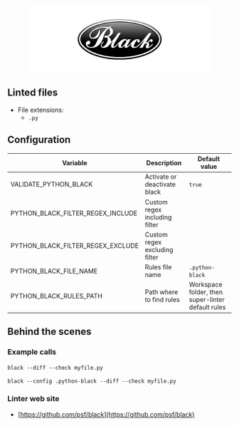 <!-- markdownlint-disable MD033 MD041 -->
<!-- Generated by .automation/build.py, please do not update manually -->

<div align="center">
  <a href="https://github.com/psf/black" target="blank" title="Visit linter Web Site">
    <img src="https://raw.githubusercontent.com/psf/black/master/docs/_static/logo2-readme.png" alt="black" height="150px">
  </a>
</div>


## Linted files

- File extensions:
  - `.py`

## Configuration

| Variable | Description | Default value |
| ----------------- | -------------- | -------------- |
| VALIDATE_PYTHON_BLACK | Activate or deactivate black | `true` |
| PYTHON_BLACK_FILTER_REGEX_INCLUDE | Custom regex including filter |  |
| PYTHON_BLACK_FILTER_REGEX_EXCLUDE | Custom regex excluding filter |  |
| PYTHON_BLACK_FILE_NAME | Rules file name | `.python-black` |
| PYTHON_BLACK_RULES_PATH | Path where to find rules | Workspace folder, then super-linter default rules |

## Behind the scenes

### Example calls

```shell
black --diff --check myfile.py
```

```shell
black --config .python-black --diff --check myfile.py
```

### Linter web site
- [https://github.com/psf/black](https://github.com/psf/black)

